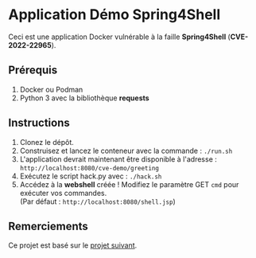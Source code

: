 # Application Démo Spring4Shell

Ceci est une application Docker vulnérable à la faille **Spring4Shell** (**CVE-2022-22965**).

## Prérequis

1. Docker ou Podman
2. Python 3 avec la bibliothèque **requests**

## Instructions

1. Clonez le dépôt.
2. Construisez et lancez le conteneur avec la commande : `./run.sh`
3. L'application devrait maintenant être disponible à l'adresse : `http://localhost:8080/cve-demo/greeting`
4. Exécutez le script hack.py avec : `./hack.sh`
5. Accédez à la **webshell** créée ! Modifiez le paramètre GET `cmd` pour exécuter vos commandes.  
   (Par défaut : `http://localhost:8080/shell.jsp`)

## Remerciements

Ce projet est basé sur le [projet suivant](https://github.com/reznok/Spring4Shell-POC).  